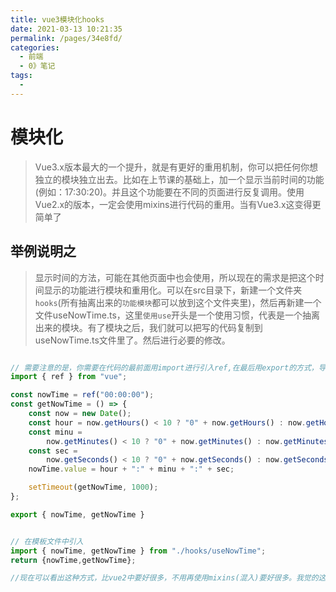```yaml
---
title: vue3模块化hooks
date: 2021-03-13 10:21:35
permalink: /pages/34e8fd/
categories:
  - 前端
  - 0》笔记
tags:
  - 
---
```


# 模块化
> Vue3.x版本最大的一个提升，就是有更好的重用机制，你可以把任何你想独立的模块独立出去。比如在上节课的基础上，加一个显示当前时间的功能(例如：17:30:20)。并且这个功能要在不同的页面进行反复调用。使用Vue2.x的版本，一定会使用mixins进行代码的重用。当有Vue3.x这变得更简单了

## 举例说明之
> 显示时间的方法，可能在其他页面中也会使用，所以现在的需求是把这个时间显示的功能进行模块和重用化。可以在src目录下，新建一个文件夹`hooks`(所有抽离出来的`功能模块`都可以放到这个文件夹里)，然后再新建一个文件useNowTime.ts，这里`使用use`开头是一个使用习惯，代表是一个抽离出来的模块。有了模块之后，我们就可以把写的代码复制到useNowTime.ts文件里了。然后进行必要的修改。

```ts

// 需要注意的是，你需要在代码的最前面用import进行引入ref,在最后用export的方式，导出nowTime和getNowTime.
import { ref } from "vue";

const nowTime = ref("00:00:00");
const getNowTime = () => {
    const now = new Date();
    const hour = now.getHours() < 10 ? "0" + now.getHours() : now.getHours();
    const minu =
        now.getMinutes() < 10 ? "0" + now.getMinutes() : now.getMinutes();
    const sec =
        now.getSeconds() < 10 ? "0" + now.getSeconds() : now.getSeconds();
    nowTime.value = hour + ":" + minu + ":" + sec;

    setTimeout(getNowTime, 1000);
};

export { nowTime, getNowTime }
```

```ts

// 在模板文件中引入
import { nowTime, getNowTime } from "./hooks/useNowTime";
return {nowTime,getNowTime};

//现在可以看出这种方式，比vue2中要好很多，不用再使用mixins(混入)要好很多。我觉的这个算是Vue3.x一个非常重要的改进。
```
